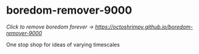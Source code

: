 # boredom-remover-9000

_Click to remove boredom forever -> https://octoshrimpy.github.io/boredom-remover-9000_

One stop shop for ideas of varying timescales